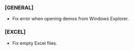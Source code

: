 ### \[GENERAL\]

- Fix error when opening demos from Windows Explorer.

### \[EXCEL\]

- Fix empty Excel files.
